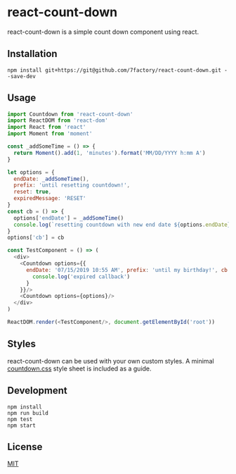 # react-count-down

react-count-down is a simple count down component using react.

## Installation

`npm install git+https://git@github.com/7factory/react-count-down.git --save-dev`

## Usage

```javascript
import Countdown from 'react-count-down'
import ReactDOM from 'react-dom'
import React from 'react'
import Moment from 'moment'

const _addSomeTime = () => {
  return Moment().add(1, 'minutes').format('MM/DD/YYYY h:mm A')
}

let options = {
  endDate: _addSomeTime(),
  prefix: 'until resetting countdown!',
  reset: true,
  expiredMessage: 'RESET'
}
const cb = () => {
  options['endDate'] = _addSomeTime()
  console.log(`resetting countdown with new end date ${options.endDate}`)
}
options['cb'] = cb

const TestComponent = () => (
  <div>
    <Countdown options={{
      endDate: '07/15/2019 10:55 AM', prefix: 'until my birthday!', cb: () => {
        console.log('expired callback')
      }
    }}/>
    <Countdown options={options}/>
  </div>
)

ReactDOM.render(<TestComponent/>, document.getElementById('root'))
```

## Styles

react-count-down can be used with your own custom styles. A minimal [countdown.css](https://github.com/StevenIseki/react-count-down/blob/master/example/public/countdown.css) style sheet is included as a guide.

## Development

    npm install
    npm run build
    npm test
    npm start

## License

[MIT](http://isekivacenz.mit-license.org/)
